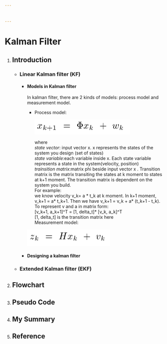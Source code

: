 ```yaml
---


---
```


<h1 id="kalman-filter">Kalman Filter</h1>
<ol>
<li>
<h2 id="introduction">Introduction</h2>
<ul>
<li>
<h3 id="linear-kalman-filter-kf">Linear Kalman filter (KF)</h3>
<ul>
<li>
<h4 id="models-in-kalman-filter">Models in Kalman filter</h4>
<p>In kalman filter, there are 2 kinds of models: process model and measurement model.</p>
<ul>
<li>
<p>Process model:</p>
<p><img src="./Images/model_1.png" alt="process model"></p>
<p>where<br>
<em>state vector</em>: input vector x. x represents the states of the system you design (set of states)<br>
<em>state variable</em>:each variable inside x. Each state variable represents a state in the system(velocity, position)<br>
<em>trainsition matrix</em>:matrix phi beside input vector x . Transition matrix is the matrix transiting the states at k moment to states at k+1 moment. The transition matrix is dependent on the system you build.<br>
For example:	<br>
we know velocity v_k= a * t_k at k moment.  In k+1 moment, v_k+1 = a* t_k+1. Then we have v_k+1 = v_k + a* (t_k+1 - t_k).  To represent v and a in matrix form:<br>
[v_k+1, a_k+1]^T  = [1, delta_t]* [v_k, a_k]^T<br>
[1, delta_t] is the transition matrix here<br>
Measurement model:</p>
</li>
</ul>
<p><img src="./Images/model_2.png" alt="process model"></p>
</li>
<li>
<h4 id="designing-a-kalman-filter">Designing a kalman filter</h4>
</li>
</ul>
</li>
<li>
<h3 id="extended-kalman-filter-ekf">Extended Kalman filter (EKF)</h3>
</li>
</ul>
</li>
<li>
<h2 id="flowchart">Flowchart</h2>
</li>
<li>
<h2 id="pseudo-code">Pseudo Code</h2>
</li>
<li>
<h2 id="my-summary">My Summary</h2>
</li>
<li>
<h2 id="reference">Reference</h2>
</li>
</ol>

